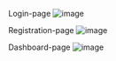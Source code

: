 Login-page
![image](https://github.com/VikrantChugh/login-page/assets/124357732/f7746010-b8f6-41a2-aeae-f2d21ad0fb92)



Registration-page
![image](https://github.com/VikrantChugh/login-page/assets/124357732/9cbf51ca-5d36-4ea2-b9e2-fabc97060755)


Dashboard-page
![image](https://github.com/VikrantChugh/login-page/assets/124357732/4c91626f-d737-40ea-9e52-bb541a0121b7)


